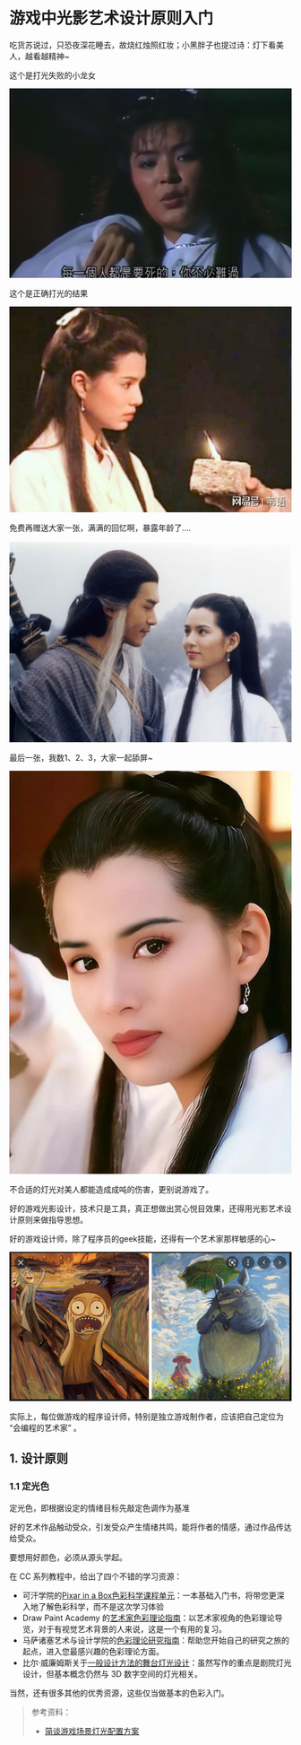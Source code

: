 # 游戏中光影艺术设计原则入门

吃货苏说过，只恐夜深花睡去，故烧红烛照红妆；小黑胖子也提过诗：灯下看美人，越看越精神~

这个是打光失败的小龙女

![](../imgs/beauty.jpg)

这个是正确打光的结果

![](../imgs/beauty1.jpg)

免费再赠送大家一张，满满的回忆啊，暴露年龄了....

![](../imgs/beauty2.jpg)

最后一张，我数1、2、3，大家一起舔屏~

![](../imgs/beauty3.jpg)


不合适的灯光对美人都能造成成吨的伤害，更别说游戏了。

好的游戏光影设计，技术只是工具，真正想做出赏心悦目效果，还得用光影艺术设计原则来做指导思想。

好的游戏设计师，除了程序员的geek技能，还得有一个艺术家那样敏感的心~

![](../imgs/geekArt.png)

实际上，每位做游戏的程序设计师，特别是独立游戏制作者，应该把自己定位为 “会编程的艺术家” 。

## 1. 设计原则

### 1.1 定光色

定光色，即根据设定的情绪目标先敲定色调作为基准

好的艺术作品触动受众，引发受众产生情绪共鸣，能将作者的情感，通过作品传达给受众。

要想用好颜色，必须从源头学起。

在 CC 系列教程中，给出了四个不错的学习资源：

* 可汗学院的[Pixar in a Box色彩科学课程单元](https://www.khanacademy.org/computing/pixar/color/color-101/v/color-science-1)：一本基础入门书，将带您更深入地了解色彩科学，而不是这次学习体验
* Draw Paint Academy 的[艺术家色彩理论指南](https://drawpaintacademy.com/a-comprehensive-guide-to-color-theory-for-artists/)：以艺术家视角的色彩理论导览，对于有视觉艺术背景的人来说，这是一个有用的复习。
* 马萨诸塞艺术与设计学院的[色彩理论研究指南](https://massart.libguides.com/color)：帮助您开始自己的研究之旅的起点，进入您最感兴趣的色彩理论方面。
* 比尔·威廉姆斯关于[一般设计方法的舞台灯光设计](https://billwilliams.ca/resources/sld/sld-200.htm)：虽然写作的重点是剧院灯光设计，但基本概念仍然与 3D 数字空间的灯光相关。

当然，还有很多其他的优秀资源，这些仅当做基本的色彩入门。



> 参考资料：
>
> * [简谈游戏场景灯光配置方案](https://www.cnblogs.com/123ing/p/3986490.html)